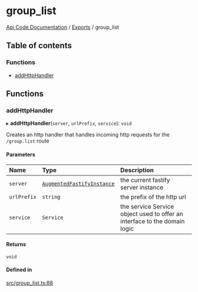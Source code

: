 # group\_list
 
[Api Code Documentation](../README.md) / [Exports](../modules.md) / group\_list

## Table of contents

### Functions

- [addHttpHandler](group_list.md#addhttphandler)

## Functions

### addHttpHandler

▸ **addHttpHandler**(`server`, `urlPrefix`, `service`): `void`

Creates an http handler that handles incoming http requests for the `/group.list` route

#### Parameters

| Name | Type | Description |
| :------ | :------ | :------ |
| `server` | [`AugmentedFastifyInstance`](../interfaces/types.AugmentedFastifyInstance.md) | the current fastify server instance |
| `urlPrefix` | `string` | the prefix of the http url |
| `service` | `Service` | the service Service object used to offer an interface to the domain logic |

#### Returns

`void`

#### Defined in

[src/group_list.ts:88](https://github.com/openkfw/TruBudget/blob/d07ad94/api/src/group_list.ts#L88)

